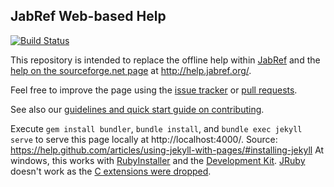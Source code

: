 ## JabRef Web-based Help

[![Build Status](https://travis-ci.org/JabRef/help.jabref.org.svg?branch=master)](https://travis-ci.org/JabRef/help.jabref.org)

This repository is intended to replace the offline help within [JabRef](http://www.jabref.org/) and the [help on the sourceforge.net page](http://jabref.sourceforge.net/help/Contents.php) at http://help.jabref.org/.

Feel free to improve the page using the [issue tracker](https://github.com/JabRef/help.jabref.org/issues) or [pull requests](https://github.com/JabRef/help.jabref.org/pulls).

See also our [guidelines and quick start guide on contributing](CONTRIBUTING.md).

Execute `gem install bundler`, `bundle install`, and `bundle exec jekyll serve` to serve this page locally at http://localhost:4000/.
Source: https://help.github.com/articles/using-jekyll-with-pages/#installing-jekyll
At windows, this works with [RubyInstaller](http://rubyinstaller.org/downloads) and the [Development Kit](https://github.com/oneclick/rubyinstaller/wiki/Development-Kit).
[JRuby](http://jruby.org/) doesn't work as the [C extensions were dropped](http://stackoverflow.com/a/32135381/873282).
